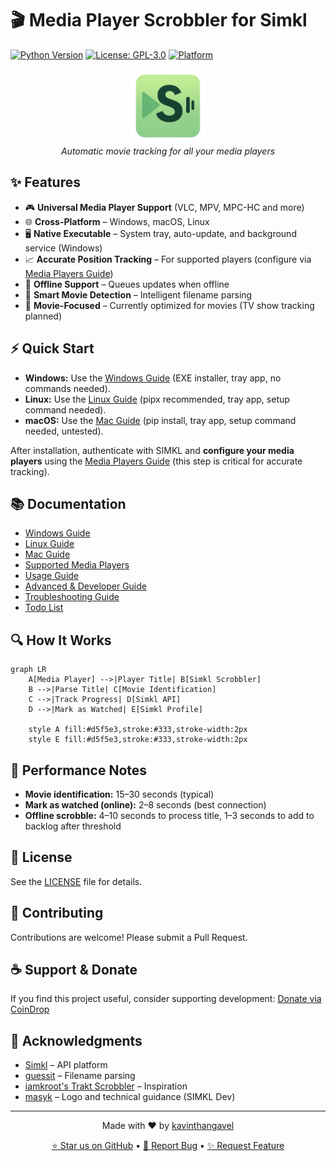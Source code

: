 # 🎬 Media Player Scrobbler for Simkl

[![Python Version](https://img.shields.io/badge/python-3.9%2B-blue.svg)](https://www.python.org/downloads/)
[![License: GPL-3.0](https://img.shields.io/badge/License-GPL%20v3-blue.svg)](https://www.gnu.org/licenses/gpl-3.0)
[![Platform](https://img.shields.io/badge/platform-Windows%20%7C%20macOS%20%7C%20Linux-blue.svg)]()

<div align="center">
  <img src="simkl_mps/assets/simkl-mps.png" alt="SIMKL MPS Logo" width="120"/>
  <br/>
  <em>Automatic movie tracking for all your media players</em>
</div>

## ✨ Features

- 🎮 **Universal Media Player Support** (VLC, MPV, MPC-HC and more)
- 🌐 **Cross-Platform** – Windows, macOS, Linux
- 🖥️ **Native Executable** – System tray, auto-update, and background service (Windows)
- 📈 **Accurate Position Tracking** – For supported players (configure via [Media Players Guide](docs/media-players.md))
- 🔌 **Offline Support** – Queues updates when offline
- 🧠 **Smart Movie Detection** – Intelligent filename parsing
- 🍿 **Movie-Focused** – Currently optimized for movies (TV show tracking planned)

## ⚡ Quick Start

- **Windows:** Use the [Windows Guide](docs/windows-guide.md) (EXE installer, tray app, no commands needed).
- **Linux:** Use the [Linux Guide](docs/linux-guide.md) (pipx recommended, tray app, setup command needed).
- **macOS:** Use the [Mac Guide](docs/mac-guide.md) (pip install, tray app, setup command needed, untested).

After installation, authenticate with SIMKL and **configure your media players** using the [Media Players Guide](docs/media-players.md) (this step is critical for accurate tracking).

## 📚 Documentation

- [Windows Guide](docs/windows-guide.md)
- [Linux Guide](docs/linux-guide.md)
- [Mac Guide](docs/mac-guide.md)
- [Supported Media Players](docs/media-players.md)
- [Usage Guide](docs/usage.md)
- [Advanced & Developer Guide](docs/configuration.md)
- [Troubleshooting Guide](docs/troubleshooting.md)
- [Todo List](docs/todo.md)

## 🔍 How It Works

```mermaid
graph LR
    A[Media Player] -->|Player Title| B[Simkl Scrobbler]
    B -->|Parse Title| C[Movie Identification]
    C -->|Track Progress| D[Simkl API]
    D -->|Mark as Watched| E[Simkl Profile]
    
    style A fill:#d5f5e3,stroke:#333,stroke-width:2px
    style E fill:#d5f5e3,stroke:#333,stroke-width:2px
```

## 🚦 Performance Notes

- **Movie identification:** 15–30 seconds (typical)
- **Mark as watched (online):** 2–8 seconds (best connection)
- **Offline scrobble:** 4–10 seconds to process title, 1–3 seconds to add to backlog after threshold

## 📝 License

See the [LICENSE](LICENSE) file for details.

## 🤝 Contributing

Contributions are welcome! Please submit a Pull Request.

## ☕ Support & Donate

If you find this project useful, consider supporting development:
[Donate via CoinDrop](https://coindrop.to/kavinthangavel)

## 🙏 Acknowledgments

- [Simkl](https://simkl.com) – API platform
- [guessit](https://github.com/guessit-io/guessit) – Filename parsing
- [iamkroot's Trakt Scrobbler](https://github.com/iamkroot/trakt-scrobbler/) – Inspiration
- [masyk](https://github.com/masyk) – Logo and technical guidance (SIMKL Dev)

---

<div align="center">
  <p>Made with ❤️ by <a href="https://github.com/kavinthangavel">kavinthangavel</a></p>
  <p>
    <a href="https://github.com/kavinthangavel/media-player-scrobbler-for-simkl/stargazers">⭐ Star us on GitHub</a> •
    <a href="https://github.com/kavinthangavel/media-player-scrobbler-for-simkl/issues">🐞 Report Bug</a> •
    <a href="https://github.com/kavinthangavel/media-player-scrobbler-for-simkl/issues">✨ Request Feature</a>
  </p>
</div>

